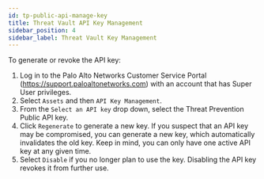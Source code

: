 ```yaml
---
id: tp-public-api-manage-key
title: Threat Vault API Key Management
sidebar_position: 4
sidebar_label: Threat Vault Key Management
---
```


To generate or revoke the API key:

1. Log in to the Palo Alto Networks Customer Service Portal (https://support.paloaltonetworks.com) with an account that has Super User privileges.
2. Select `Assets` and then `API Key Management`.
3. From the `Select an API key` drop down, select the Threat Prevention Public API key.
4. Click `Regenerate` to generate a new key. If you suspect that an API key may be compromised, you can generate a new key, which automatically invalidates the old key. Keep in mind, you can only have one active API key at any given time.
5. Select `Disable` if you no longer plan to use the key. Disabling the API key revokes it from further use.
